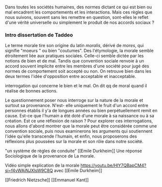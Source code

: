 Dans toutes les sociétés humaines, des normes dictant ce qui est bien ou mal encadrent les comportements et les interactions. Mais ces règles que nous suivons, souvent sans les remettre en question, sont-elles le reflet d'une vérité universelle ou simplement le produit de nos accords sociaux ? 
### Intro dissertation de Taddeo 

Le terme morale tire son origine du latin *moralis*, dérivé de *mores*, qui signifie "moeurs " ou bien "coutumes". Des l'étymologie, la morale semble étroitement liée aux pratiques sociales. Celle-ci semble dictée par les notions de bien et de mal. Tandis que convention sociale renvoie à un accord souvent implicite entre les membres d'une société pour jugé des normes de comportement soit accepté ou non. On retrouve bien dans les deux termes l'idée d'opposition entre acceptable et inacceptable. 

interrogation qui concerne le bien et le mal.
 On dit qq de moral quand il réalise de bonnes actions.
 
Le questionnement poser nous interroge sur la nature de la morale et surtout sa provenance. N'est- elle uniquement le fruit d'un accord entre personnes établis il y'a de longues années ou bien perpétuellement remit en cause. Est-ce que l'humain a été doté d'une morale à sa naissance ou à sa création. Est ce une réflexion de raison ?
Pour explorer ces interrogations, nous allons d'abord montrer que la morale peut être considérée comme une convention sociale, puis nous examinerons les arguments qui soutiennent l'idée qu'elle transcende l'humain, et enfin, nous proposerons des réflexions plus poussées sur la morale et son rôle dans notre société.

"un système de règles de conduite" [[Emile Durkheim]] Une réponse Sociologique de la provenance de La morale. 

Vidéo simple explication de la morale https://youtu.be/HlY7QBapCM4?si=f4vWAiNJXlsW9C8Q avec [[Emile Durkheim]]


[[Friedrich Nietzsche]]
[[Emmanuel Kant]]